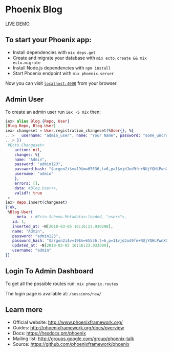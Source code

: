 # Phoenix Blog

[LIVE DEMO](https://rasjonell.herokuapp.com/)

## To start your Phoenix app:

  * Install dependencies with `mix deps.get`
  * Create and migrate your database with `mix ecto.create && mix ecto.migrate`
  * Install Node.js dependencies with `npm install`
  * Start Phoenix endpoint with `mix phoenix.server`

Now you can visit [`localhost:4000`](http://localhost:4000) from your browser.


## Admin User

To create an admin user run ```iex -S mix``` then:

```elixir
iex> alias Blog.{Repo, User}
[Blog.Repo, Blog.User]
iex> changeset = User.registration_changeset(%User{}, %{
...>   username: "admin_user", name: "Your Name", password: "some_uncrackable_password"
...> })
 #Ecto.Changeset<
 	action: nil,
 	changes: %{
   	name: "Admin",
   	password: "admin123",
   	password_hash: "$argon2i$v=19$m=65536,t=6,p=1$vjdJod9fn+NUjYQHLPwnXQ$Ccobt7d9BoBCmahsADJbfvJMhX0mkgzxPedxvIJTSlM",
   	username: "admin"
 	},
 	errors: [],
 	data: #Blog.User<>,
 	valid?: true
 >
iex> Repo.insert(changeset)
{:ok,
 %Blog.User{
   __meta__: #Ecto.Schema.Metadata<:loaded, "users">,
   id: 1,
   inserted_at: ~N[2018-03-05 16:16:23.930298],
   name: "Admin",
   password: "admin123",
   password_hash: "$argon2i$v=19$m=65536,t=6,p=1$vjdJod9fn+NUjYQHLPwnXQ$Ccobt7d9BoBCmahsADJbfvJMhX0mkgzxPedxvIJTSlM",
   updated_at: ~N[2018-03-05 16:16:23.933509],
   username: "admin"
}} 
```

## Login To Admin Dashboard

To get all the possible routes run: ```mix phoenix.routes```

The login page is available at: ```/sessions/new/```



## Learn more

  * Official website: http://www.phoenixframework.org/
  * Guides: http://phoenixframework.org/docs/overview
  * Docs: https://hexdocs.pm/phoenix
  * Mailing list: http://groups.google.com/group/phoenix-talk
  * Source: https://github.com/phoenixframework/phoenix
